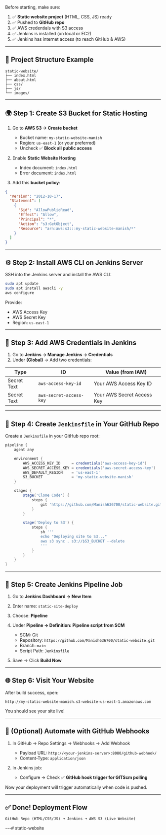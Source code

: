 
Before starting, make sure:

1. ✅ **Static website project** (HTML, CSS, JS) ready
2. ✅ Pushed to **GitHub repo**
3. ✅ AWS credentials with S3 access
4. ✅ Jenkins is installed (on local or EC2)
5. ✅ Jenkins has internet access (to reach GitHub & AWS)

---

## 🧱 Project Structure Example

```
static-website/
├── index.html
├── about.html
├── css/
├── js/
└── images/
```

---

## 🌍 Step 1: Create S3 Bucket for Static Hosting

1. Go to **AWS S3 → Create bucket**

   * Bucket name: `my-static-website-manish`
   * Region: `us-east-1` (or your preferred)
   * Uncheck ✅ **Block all public access**

2. Enable **Static Website Hosting**

   * Index document: `index.html`
   * Error document: `index.html`

3. Add this **bucket policy**:

```json
{
  "Version": "2012-10-17",
  "Statement": [
    {
      "Sid": "AllowPublicRead",
      "Effect": "Allow",
      "Principal": "*",
      "Action": "s3:GetObject",
      "Resource": "arn:aws:s3:::my-static-website-manish/*"
    }
  ]
}
```

---

## ⚙️ Step 2: Install AWS CLI on Jenkins Server

SSH into the Jenkins server and install the AWS CLI:

```bash
sudo apt update
sudo apt install awscli -y
aws configure
```

Provide:

* AWS Access Key
* AWS Secret Key
* Region: `us-east-1`

---

## 🔐 Step 3: Add AWS Credentials in Jenkins

1. Go to **Jenkins → Manage Jenkins → Credentials**
2. Under **(Global)** → Add two credentials:

| Type        | ID                      | Value (from IAM)           |
| ----------- | ----------------------- | -------------------------- |
| Secret Text | `aws-access-key-id`     | Your AWS Access Key ID     |
| Secret Text | `aws-secret-access-key` | Your AWS Secret Access Key |

---

## 📄 Step 4: Create `Jenkinsfile` in Your GitHub Repo

Create a `Jenkinsfile` in your GitHub repo root:

```groovy
pipeline {
    agent any

    environment {
        AWS_ACCESS_KEY_ID     = credentials('aws-access-key-id')
        AWS_SECRET_ACCESS_KEY = credentials('aws-secret-access-key')
        AWS_DEFAULT_REGION    = 'us-east-1'
        S3_BUCKET             = 'my-static-website-manish'
    }

    stages {
        stage('Clone Code') {
            steps {
                git 'https://github.com/Manish636700/static-website.git'
            }
        }

        stage('Deploy to S3') {
            steps {
                sh '''
                echo "Deploying site to S3..."
                aws s3 sync . s3://$S3_BUCKET --delete
                '''
            }
        }
    }
}
```

---

## 🔨 Step 5: Create Jenkins Pipeline Job

1. Go to **Jenkins Dashboard → New Item**

2. Enter name: `static-site-deploy`

3. Choose: **Pipeline**

4. Under **Pipeline → Definition: Pipeline script from SCM**

   * SCM: Git
   * Repository: `https://github.com/Manish636700/static-website.git`
   * Branch: `main`
   * Script Path: `Jenkinsfile`

5. Save → Click **Build Now**

---

## 🌐 Step 6: Visit Your Website

After build success, open:

```
http://my-static-website-manish.s3-website-us-east-1.amazonaws.com
```

You should see your site live!

---

## 🔁 (Optional) Automate with GitHub Webhooks

1. In GitHub → Repo Settings → Webhooks → Add Webhook

   * Payload URL: `http://<your-jenkins-server>:8080/github-webhook/`
   * Content-Type: `application/json`

2. In Jenkins job:

   * Configure → Check ✅ **GitHub hook trigger for GITScm polling**

Now your deployment will trigger automatically when code is pushed.

---

## ✅ Done! Deployment Flow

```plaintext
GitHub Repo (HTML/CSS/JS) ➜ Jenkins ➜ AWS S3 (Live Website)
```

---#   s t a t i c - w e b s i t e  
 